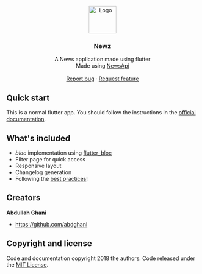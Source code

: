 <p align="center">
  <a href="https://flutter.io/" target="_blank">
    <img src="https://i.ibb.co/WxWm3Rp/icon.jpg" alt="Logo" width=72 height=72>
  </a>

  <h3 align="center">Newz</h3>

  <p align="center">
    A News application made using flutter
    <br>
     Made using <a href="http://newsapi.org/">NewsApi</a>
    <br>
    <br>
    <a href="https://github.com/abdghani/newz/issues/new">Report bug</a>
    ·
    <a href="https://github.com/abdghani/newz/issues/new">Request feature</a>
  </p>
</p>

## Quick start

This is a normal flutter app. You should follow the instructions in the [official documentation](https://flutter.io/docs/get-started/install).

## What's included

- _bloc_ implementation using [flutter_bloc](https://pub.dev/packages/flutter_bloc)
- Filter page for quick access
- Responsive layout
- Changelog generation
- Following the [best practices](https://angular.io/guide/styleguide)!

## Creators

**Abdullah Ghani**

- <https://github.com/abdghani>

## Copyright and license

Code and documentation copyright 2018 the authors. Code released under the [MIT License](https://github.com/Ismaestro/flutter-example-app/blob/master/LICENSE).
